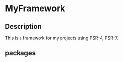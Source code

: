 # MyFramework

## Description

This is a framework for my projects using PSR-4, PSR-7.

## packages

